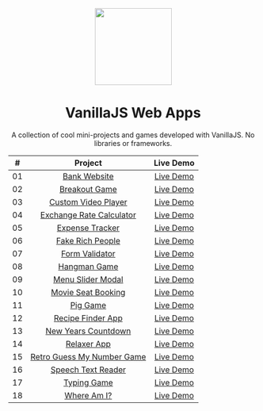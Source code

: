 <div align="center">

<img src="https://thk.kanzae.net/wp-content/uploads/2017/06/vanilla-js.png" height=155/>

# VanillaJS Web Apps

A collection of cool mini-projects and games developed with VanillaJS. No libraries or frameworks.

|  #  |                                                        Project                                                         |                          Live Demo                           |
| :-: | :--------------------------------------------------------------------------------------------------------------------: | :----------------------------------------------------------: |
| 01  |            [Bank Website](https://github.com/c-grigsby/vanillaJS-web-apps/tree/master/src/bankist-website)             |       [Live Demo](https://bankify-website.netlify.app)       |
| 02  |             [Breakout Game](https://github.com/c-grigsby/vanillaJS-web-apps/tree/master/src/breakout-game)             |    [Live Demo](https://breakout-game-webapp.netlify.app/)    |
| 03  |       [Custom Video Player](https://github.com/c-grigsby/vanillaJS-web-apps/tree/master/src/custom-video-player)       |   [Live Demo](https://custom-video-player-1.netlify.app/)    |
| 04  |  [Exchange Rate Calculator](https://github.com/c-grigsby/vanillaJS-web-apps/tree/master/src/exchange-rate-calculator)  | [Live Demo](https://exchange-rate-calculator-5.netlify.app/) |
| 05  |           [Expense Tracker](https://github.com/c-grigsby/vanillaJS-web-apps/tree/master/src/expense-tracker)           |   [Live Demo](https://expense-tracker-app-5.netlify.app/)    |
| 06  |         [Fake Rich People](https://github.com/c-grigsby/vanillaJS-web-apps/tree/master/src/dom-array-methods)          |      [Live Demo](https://fake-rich-people.netlify.app/)      |
| 07  |            [Form Validator](https://github.com/c-grigsby/vanillaJS-web-apps/tree/master/src/form-validator)            |     [Live Demo](https://form-validation-5.netlify.app/)      |
| 08  |              [Hangman Game](https://github.com/c-grigsby/vanillaJS-web-apps/tree/master/src/hangman-game)              |       [Live Demo](https://hangman-game-2.netlify.app/)       |
| 09  |         [Menu Slider Modal](https://github.com/c-grigsby/vanillaJS-web-apps/tree/master/src/menu-slider-modal)         |    [Live Demo](https://menu-slider-modal-3.netlify.app/)     |
| 10  |        [Movie Seat Booking](https://github.com/c-grigsby/vanillaJS-web-apps/tree/master/src/movie-seat-booking)        |    [Live Demo](https://movie-seat-booking-1.netlify.app/)    |
| 11  |                  [Pig Game](https://github.com/c-grigsby/vanillaJS-web-apps/tree/master/src/pig-game)                  |         [Live Demo](https://pig-game-3.netlify.app/)         |
| 12  |          [ Recipe Finder App](https://github.com/c-grigsby/vanillaJS-web-apps/tree/master/src/my-meal-finder)          |       [Live Demo](https://my-mealdb2-app.netlify.app)        |
| 13  |       [New Years Countdown](https://github.com/c-grigsby/vanillaJS-web-apps/tree/master/src/new-year-countdown)        |   [Live Demo](https://new-years-countdown-21.netlify.app/)   |
| 14  |               [Relaxer App](https://github.com/c-grigsby/vanillaJS-web-apps/tree/master/src/relaxer-app)               |       [Live Demo](https://relaxer-app-5.netlify.app/)        |
| 15  | [Retro Guess My Number Game](https://github.com/c-grigsby/vanillaJS-web-apps/tree/master/src/80s-guess-my-number-game) |  [Live Demo](https://80s-guess-my-number-game.netlify.app)   |
| 16  |        [Speech Text Reader](https://github.com/c-grigsby/vanillaJS-web-apps/tree/master/src/speech-text-reader)        |    [Live Demo](https://speech-text-reader-1.netlify.app/)    |
| 17  |               [Typing Game](https://github.com/c-grigsby/vanillaJS-web-apps/tree/master/src/typing-game)               |       [Live Demo](https://typing-game-34.netlify.app/)       |
| 18  |               [Where Am I?](https://github.com/c-grigsby/vanillaJS-web-apps/tree/master/src/where-am-I)                |        [Live Demo](https://where-am-i-8.netlify.app)         |

</div>
